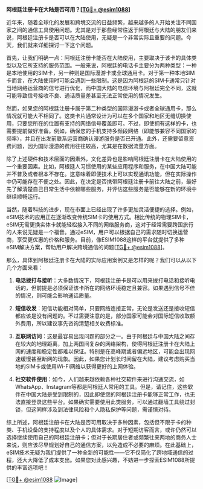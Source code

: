 **阿根廷注册卡在大陆是否可用？[[TG💪+ @esim1088](https://t.me/s/esim1088)]**

近年来，随着全球化的发展和跨境交流的日益频繁，越来越多的人开始关注不同国家之间的通信工具使用问题。尤其是对于那些经常往返于阿根廷与大陆的朋友们来说，阿根廷注册卡是否可以在大陆使用，无疑是一个非常实际且重要的问题。今天，我们就来详细探讨一下这个问题。

首先，让我们明确一点：阿根廷注册卡能否在大陆使用，主要取决于该卡的具体类型以及它所支持的服务范围。一般来说，阿根廷的电话卡主要分为两种类型：一种是本地使用的SIM卡，另一种则是国际漫游卡或全球通用卡。对于第一种本地SIM卡而言，在大陆使用时可能会遇到一些限制。这是因为阿根廷的SIM卡通常只针对当地网络运营商的信号进行优化，而中国大陆的电信环境与阿根廷完全不同，这就可能导致信号接收不良、通话质量差甚至无法正常使用的情况发生。

然而，如果您的阿根廷注册卡属于第二种类型的国际漫游卡或者全球通用卡，那么情况就可能大不相同了。这类卡片通常设计为可以在多个国家和地区无缝切换使用，只要您所在的位置有支持的网络信号覆盖即可。不过，即使拥有这样的卡，也需要提前做好准备。例如，确保您的手机支持多频段网络（即能够兼容不同国家的频率），并且在出发前联系运营商确认漫游服务是否已开通。此外，还需要留意资费问题，因为国际漫游的费用往往较高，尤其是在数据流量方面。

除了上述硬件和技术层面的因素外，文化差异也是影响阿根廷注册卡在大陆使用的一个重要因素。比如，阿根廷人习惯使用的某些应用程序和服务，在中国大陆可能并不普及或者根本不存在。这意味着即便技术上可以实现通讯功能，但在实际操作中仍可能存在不便之处。因此，在决定是否携带阿根廷注册卡前往大陆之前，最好先了解清楚自己日常生活中依赖哪些服务，并评估这些服务是否能够在新的环境中继续顺畅运行。

当然，随着科技的进步，现在市面上已经出现了许多更加灵活便捷的选择。例如，eSIM技术的应用正在逐渐改变传统SIM卡的使用方式。相比传统的物理SIM卡，eSIM无需更换实体卡就能轻松接入不同的网络服务商，这对于经常需要跨国旅行的人来说无疑是一个福音。通过eSIM，用户可以根据自己的需求随时切换运营商，享受更优惠的价格和服务。目前，像ESIM1088这样的平台就提供了多种eSIM解决方案，帮助用户解决跨境通信的问题[[TG💪+ @esim1088](https://t.me/s/esim1088)]。

那么，具体到阿根廷注册卡在大陆的实际应用案例又是怎样的呢？我们可以从以下几个方面来看：

1. **电话拨打与接听**：大多数情况下，阿根廷注册卡是可以用来拨打电话和接听电话的，但前提是必须保证该卡所在的网络环境稳定且兼容。如果遇到信号不佳的情况，则可能会影响通话质量。
   
2. **短信收发**：短信功能相对简单，只要网络连接正常，无论是发送还是接收短信都应该是没有问题的。不过需要注意的是，部分国家可能会对国际短信收取额外费用，所以建议事先咨询清楚相关收费标准。

3. **互联网访问**：这是最容易出现问题的部分之一。由于阿根廷与中国大陆之间存在较大的地理距离，加上两国间复杂的网络架构，使得阿根廷注册卡在大陆上网的速度和稳定性都难以保证。特别是在高峰期或者偏远地区，可能会出现网速缓慢甚至断网的现象。因此，如果您计划长时间留在大陆，建议考虑购买当地的SIM卡或使用Wi-Fi网络以获得更好的上网体验。

4. **社交软件使用**：如今，人们越来越依赖各种社交软件来进行沟通交流，如WhatsApp、Instagram等都是阿根廷人常用的工具。但是，请记住，这些软件在中国大陆是受到限制的，因此即使您的阿根廷注册卡能够正常工作，也无法直接登录这些平台。如果确实需要使用此类服务，可以通过翻墙工具绕过封锁，但这同样涉及到法律风险和个人隐私保护等问题，需谨慎对待。

综上所述，阿根廷注册卡在大陆是否可用取决于多种因素，包括但不限于卡的种类、手机设备的支持程度以及个人的具体需求。对于短期访客而言，或许仍然可以选择继续使用自己的阿根廷注册卡；但对于长期居住者或频繁往来两地的商务人士来说，则应该尽早规划好自己的通信方案，以免造成不必要的麻烦。在此基础上，eSIM技术无疑为我们提供了一种全新的可能性——它不仅简化了跨地域通信的过程，还大大降低了成本支出。如果您对此感兴趣，不妨进一步探索ESIM1088所提供的丰富选项吧！

[[TG💪+ @esim1088](https://t.me/s/esim1088) ![Image](https://i.postimg.cc/4NQfJmqS/Snipaste-2025-05-13-00-14-12.png)]